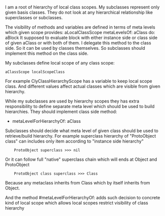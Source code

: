 I am a root of hierarchy of local class scopes.
My subclasses represent only given basis classes. They do not look at any hierarchical relationship like superclasses or subclasses.

The visibility of methods and variables are defined in terms of meta levels which given scope provides: 
	aLocalClassScope metaLevelsOf: aClass do: aBlock
It supposed to evaluate block with either instance side or class side of given aClass or with both of them.	
I delegate this method to the class side. So it can be used by classes themselves.
So subclasses should implement this method on the class side.

My subclasses define local scope of any class scope: 

	aClassScope localScopeClass
	
For example ClyClassHierarchyScope has a variable to keep local scope class. And different values affect actual classes which are visible from given hierarchy.

While my subclasses are used by hierarchy scopes they has extra responsibility to define separate meta level which should be used to build hierarchies.
They should implement class side method: 

- metaLevelForHierarchyOf: aClass

Subclasses should decide what meta level of given class should be used to retrieve/build hierarchy.
For example superclass hierarchy of "ProtoObject class" can includes only item according to "instance side hierarchy" 

		ProtoObject superclass >>> nil

Or it can follow full "native" superclass chain which will ends at Object and ProtoObject

		ProtoObject class superclass >>> Class

Because any metaclass inherits from Class which by itself inherits from Object.

And the method #metaLevelForHierarchyOf: adds such decision to concrete kind of local scope	which allows local scopes restrict visibility of class hierarchy